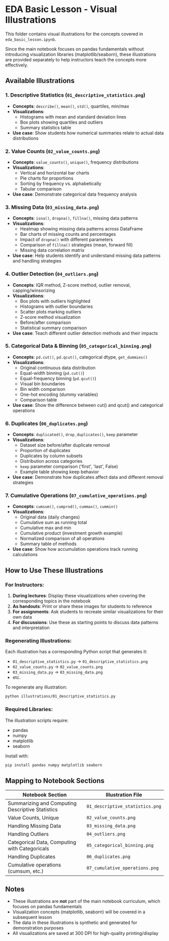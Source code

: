 # EDA Basic Lesson - Visual Illustrations

This folder contains visual illustrations for the concepts covered in `eda_basic_lesson.ipynb`.

Since the main notebook focuses on pandas fundamentals without introducing visualization libraries (matplotlib/seaborn), these illustrations are provided separately to help instructors teach the concepts more effectively.

## Available Illustrations

### 1. Descriptive Statistics (`01_descriptive_statistics.png`)
- **Concepts**: `describe()`, `mean()`, `std()`, quartiles, min/max
- **Visualizations**:
  - Histograms with mean and standard deviation lines
  - Box plots showing quartiles and outliers
  - Summary statistics table
- **Use case**: Show students how numerical summaries relate to actual data distributions

### 2. Value Counts (`02_value_counts.png`)
- **Concepts**: `value_counts()`, `unique()`, frequency distributions
- **Visualizations**:
  - Vertical and horizontal bar charts
  - Pie charts for proportions
  - Sorting by frequency vs. alphabetically
  - Tabular comparison
- **Use case**: Demonstrate categorical data frequency analysis

### 3. Missing Data (`03_missing_data.png`)
- **Concepts**: `isna()`, `dropna()`, `fillna()`, missing data patterns
- **Visualizations**:
  - Heatmap showing missing data patterns across DataFrame
  - Bar charts of missing counts and percentages
  - Impact of `dropna()` with different parameters
  - Comparison of `fillna()` strategies (mean, forward fill)
  - Missing data correlation matrix
- **Use case**: Help students identify and understand missing data patterns and handling strategies

### 4. Outlier Detection (`04_outliers.png`)
- **Concepts**: IQR method, Z-score method, outlier removal, capping/winsorizing
- **Visualizations**:
  - Box plots with outliers highlighted
  - Histograms with outlier boundaries
  - Scatter plots marking outliers
  - Z-score method visualization
  - Before/after comparison
  - Statistical summary comparison
- **Use case**: Teach different outlier detection methods and their impacts

### 5. Categorical Data & Binning (`05_categorical_binning.png`)
- **Concepts**: `pd.cut()`, `pd.qcut()`, categorical dtype, `get_dummies()`
- **Visualizations**:
  - Original continuous data distribution
  - Equal-width binning (`pd.cut()`)
  - Equal-frequency binning (`pd.qcut()`)
  - Visual bin boundaries
  - Bin width comparison
  - One-hot encoding (dummy variables)
  - Comparison table
- **Use case**: Show the difference between cut() and qcut() and categorical operations

### 6. Duplicates (`06_duplicates.png`)
- **Concepts**: `duplicated()`, `drop_duplicates()`, `keep` parameter
- **Visualizations**:
  - Dataset size before/after duplicate removal
  - Proportion of duplicates
  - Duplicates by column subsets
  - Distribution across categories
  - `keep` parameter comparison ('first', 'last', False)
  - Example table showing keep behavior
- **Use case**: Demonstrate how duplicates affect data and different removal strategies

### 7. Cumulative Operations (`07_cumulative_operations.png`)
- **Concepts**: `cumsum()`, `cumprod()`, `cummax()`, `cummin()`
- **Visualizations**:
  - Original data (daily changes)
  - Cumulative sum as running total
  - Cumulative max and min
  - Cumulative product (investment growth example)
  - Normalized comparison of all operations
  - Summary table of methods
- **Use case**: Show how accumulation operations track running calculations

## How to Use These Illustrations

### For Instructors:

1. **During lectures**: Display these visualizations when covering the corresponding topics in the notebook
2. **As handouts**: Print or share these images for students to reference
3. **For assignments**: Ask students to recreate similar visualizations for their own data
4. **For discussions**: Use these as starting points to discuss data patterns and interpretation

### Regenerating Illustrations:

Each illustration has a corresponding Python script that generates it:
- `01_descriptive_statistics.py` → `01_descriptive_statistics.png`
- `02_value_counts.py` → `02_value_counts.png`
- `03_missing_data.py` → `03_missing_data.png`
- etc.

To regenerate any illustration:
```bash
python illustrations/01_descriptive_statistics.py
```

### Required Libraries:

The illustration scripts require:
- pandas
- numpy
- matplotlib
- seaborn

Install with:
```bash
pip install pandas numpy matplotlib seaborn
```

## Mapping to Notebook Sections

| Notebook Section | Illustration File |
|-----------------|-------------------|
| Summarizing and Computing Descriptive Statistics | `01_descriptive_statistics.png` |
| Value Counts, Unique | `02_value_counts.png` |
| Handling Missing Data | `03_missing_data.png` |
| Handling Outliers | `04_outliers.png` |
| Categorical Data, Computing with Categoricals | `05_categorical_binning.png` |
| Handling Duplicates | `06_duplicates.png` |
| Cumulative operations (cumsum, etc.) | `07_cumulative_operations.png` |

## Notes

- These illustrations are **not** part of the main notebook curriculum, which focuses on pandas fundamentals
- Visualization concepts (matplotlib, seaborn) will be covered in a subsequent lesson
- The data in these illustrations is synthetic and generated for demonstration purposes
- All visualizations are saved at 300 DPI for high-quality printing/display
